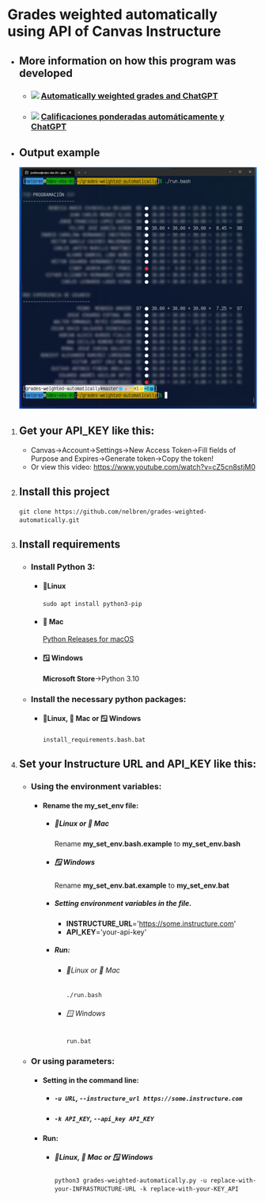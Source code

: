 # Grades weighted automatically using API of Canvas Instructure

- ## More information on how this program was developed

  - ### ![](https://nelbren.com/assets/images/language/en_tiny.png) [Automatically weighted grades and ChatGPT](https://nelbren.com/en/blackboard/canvas/chatgpt/grades-weighted-automatically_and_ChatGPT/)
  - ### ![](https://nelbren.com/assets/images/language/es_tiny.png) [Calificaciones ponderadas automáticamente y ChatGPT](https://nelbren.com/es/blackboard/canvas/chatgpt/grades-weighted-automatically_and_ChatGPT/)

- ## Output example
  ![](grades-weighted-automatically.jpg)

1. ## Get your API_KEY like this:
   - Canvas->Account->Settings->New Access Token->Fill fields of Purpose and Expires->Generate token->Copy the token!
   - Or view this video: https://www.youtube.com/watch?v=cZ5cn8stjM0

2. ## Install this project

   `git clone https://github.com/nelbren/grades-weighted-automatically.git`

3. ## Install requirements

   - ### Install **Python 3**:
     - #### 🐧Linux
       `sudo apt install python3-pip`
     - #### 🍎 Mac
        [Python Releases for macOS](https://www.python.org/downloads/macos/)
     - #### 🪟 Windows
        **Microsoft Store**->Python 3.10
    - ### Install the necessary **python packages**:
      - #### 🐧Linux, 🍎 Mac or 🪟 Windows
        `install_requirements.bash.bat`

4. ## Set your Instructure URL and API_KEY like this:

   - ### Using the environment variables:
     - #### Rename the **my_set_env** file:
       - ##### 🐧Linux or 🍎 Mac
          Rename **my_set_env.bash.example** to **my_set_env.bash**
       - ##### 🪟 Windows
          Rename **my_set_env.bat.example** to **my_set_env.bat**
       - ##### Setting environment variables in the file.
          - **INSTRUCTURE_URL**='https://some.instructure.com'
          - **API_KEY**='your-api-key'
       - ##### Run:
         - ###### 🐧Linux or 🍎 Mac
           `./run.bash`
         - ###### 🪟 Windows
           `run.bat`
   - ### Or using parameters:
     - #### Setting in the command line:
       - ##### **`-u URL`**, **`--instructure_url https://some.instructure.com`**
       - ##### **`-k API_KEY`**, **`--api_key API_KEY`**
     - #### Run:
       - ##### 🐧Linux, 🍎 Mac or 🪟 Windows
         `python3 grades-weighted-automatically.py -u replace-with-your-INFRASTRUCTURE-URL -k replace-with-your-KEY_API`
